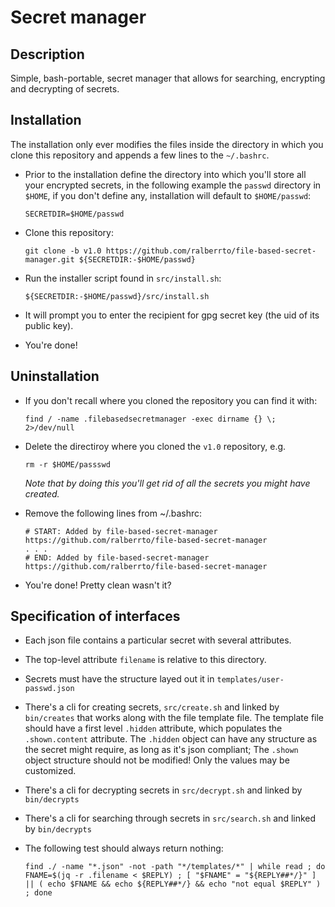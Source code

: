 # Secret manager

## Description

Simple, bash-portable, secret manager that allows for searching, encrypting and decrypting of secrets.


## Installation

The installation only ever modifies the files inside the directory in which you clone this repository
and appends a few lines to the `~/.bashrc`.

- Prior to the installation define the directory into which you'll store all your encrypted secrets,
  in the following example the `passwd` directory in `$HOME`, if you don't define any,
  installation will default to `$HOME/passwd`:
  
    ```
    SECRETDIR=$HOME/passwd
    ```

- Clone this repository:

    ```
    git clone -b v1.0 https://github.com/ralberrto/file-based-secret-manager.git ${SECRETDIR:-$HOME/passwd}
    ```

- Run the installer script found in `src/install.sh`:

    ```
    ${SECRETDIR:-$HOME/passwd}/src/install.sh
    ```

- It will prompt you to enter the recipient for gpg secret key (the uid of its public key).
- You're done!


## Uninstallation

- If you don't recall where you cloned the repository you can find it with:

    ```
    find / -name .filebasedsecretmanager -exec dirname {} \; 2>/dev/null
    ```

- Delete the directiroy where you cloned the `v1.0` repository, e.g.

    ```
    rm -r $HOME/passswd
    ```
  *Note that by doing this you'll get rid of all the secrets you might have created.*

- Remove the following lines from ~/.bashrc:

    ```
    # START: Added by file-based-secret-manager https://github.com/ralberrto/file-based-secret-manager
    . . .
    # END: Added by file-based-secret-manager https://github.com/ralberrto/file-based-secret-manager
    ```

- You're done! Pretty clean wasn't it?


## Specification of interfaces

- Each json file contains a particular secret with several attributes.
- The top-level attribute `filename` is relative to this directory.
- Secrets must have the structure layed out it in `templates/user-passwd.json`
- There's a cli for creating secrets, `src/create.sh` and linked by `bin/creates` that works along with the file template file.
  The template file should have a first level `.hidden` attribute, which populates the `.shown.content` attribute.
  The `.hidden` object can have any structure as the secret might require, as long as it's json compliant;
  The `.shown` object structure should not be modified! Only the values may be customized.
- There's a cli for decrypting secrets in `src/decrypt.sh` and linked by `bin/decrypts`
- There's a cli for searching through secrets in `src/search.sh` and linked by `bin/decrypts`
- The following test should always return nothing:

    ```
    find ./ -name "*.json" -not -path "*/templates/*" | while read ; do FNAME=$(jq -r .filename < $REPLY) ; [ "$FNAME" = "${REPLY##*/}" ] || ( echo $FNAME && echo ${REPLY##*/} && echo "not equal $REPLY" ) ; done
    ```
